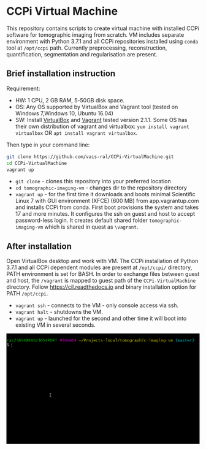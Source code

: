 # CCPi Virtual Machine
This repository contains scripts to create virtual machine with installed CCPi software for tomographic imaging from scratch. VM includes separate environment with Python 3.7.1 and all CCPi repositories installed using `conda` tool at `/opt/ccpi` path.
Currently preprocessing, reconstruction, quantification, segmentation and regularisation are present.

## Brief installation instruction 
Requirement: 
- HW: 1 CPU, 2 GB RAM, 5-50GB disk space.
- OS: Any OS supported by VirtualBox and Vagrant tool (tested on Windows 7,Windows 10, Ubuntu 16.04)
- SW: Install [VirtualBox](https://www.virtualbox.org/wiki/Downloads) and [Vagrant](https://www.vagrantup.com/downloads.html) tested version 2.1.1. Some OS has their own distribution of vagrant and virtualbox: `yum install vagrant virtualbox` OR `apt install vagrant virtualbox`.

Then type in your command line:

```bash
git clone https://github.com/vais-ral/CCPi-VirtualMachine.git
cd CCPi-VirtualMachine
vagrant up
```
- `git clone` - clones this repository into your preferred location 
- `cd tomographic-imaging-vm` - changes dir to the repository directory
- `vagrant up` - for the first time it downloads and boots minimal Scientific Linux 7 with GUI environment (XFCE) (600 MB) from app.vagrantup.com and installs CCPi from conda. First boot provisions the system and takes 17 and more minutes. It configures the ssh on guest and host to accept password-less login. It creates default shared folder `tomographic-imaging-vm` which is shared in quest as `\vagrant`. 

## After installation
Open VirtualBox desktop and work with VM. The CCPi installation of Python 3.7.1 and all CCPi dependent modules are present at `/opt/ccpi/` directory, PATH environment is set for BASH. In order to exchange files between guest and host, the `/vagrant` is mapped to guest path of the `CCPi-VirtualMachine` directory. 
Follow https://cil.readthedocs.io and binary installation option for PATH `/opt/ccpi`.

- `vagrant ssh` - connects to the VM - only console access via ssh.
- `vagrant halt` - shutdowns the VM.
- `vagrant up` - launched for the second and other time it will boot into existing VM in several seconds.

![Vagrant up screenshot](/vagrantupscreen.gif)
